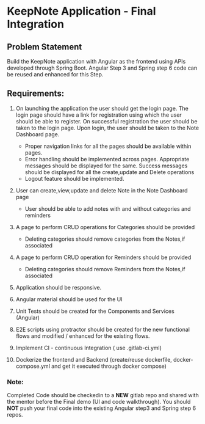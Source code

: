 
# KeepNote Application - Final Integration

## Problem Statement

Build the KeepNote application with Angular as the frontend using APIs developed through Spring Boot.
Angular Step 3 and Spring step 6 code can be reused and enhanced for this Step.


## Requirements:

1. On launching the application the user should get the login page. The login page should have a link for registration using which the user should be able to register. On successful registration the user should be taken to the login page. Upon login, the user should be taken to the Note Dashboard page.
    - Proper navigation links for all the pages should be available within pages.
    - Error handling should be implemented across pages. Appropriate messages should be displayed for the same. Success messages should be displayed for all the create,update and Delete operations
    - Logout feature should be implemented.

2. User can create,view,update and delete Note in the Note Dashboard page
    - User should be able to add notes with and without categories and reminders

3. A page to perform CRUD operations for Categories should be provided
    - Deleting categories should remove categories from the Notes,if associated

4. A page to perform CRUD operation for Reminders should be provided
    - Deleting categories should remove Reminders from the Notes,if associated

5. Application should be responsive.

6. Angular material should be used for the UI

7. Unit Tests should be created for the Components and Services (Angular)

8. E2E scripts using protractor should be created for the new functional flows and modified / enhanced for the existing flows.

9. Implement CI - continuous Integration ( use .gitlab-ci.yml)

10. Dockerize the frontend and Backend (create/reuse dockerfile, docker-compose.yml and get it executed through docker compose)

### Note: 

Completed Code should be checkedin to a **NEW**  gitlab repo and shared with the mentor before the Final demo (UI and code walkthrough). You should **NOT** push your final code into the existing Angular step3 and Spring step 6 repos.


